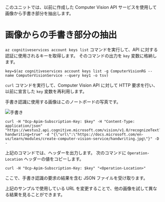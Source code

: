 このユニットでは、以前に作成した Computer Vision API サービスを使用して画像から手書き部分を抽出します。

# <a name="extracting-the-handwriting-from-an-image"></a>画像からの手書き部分の抽出

`az cognitiveservices account keys list` コマンドを実行して、API に対する認証に使用されるキーを取得します。 そのコマンドの出力を `key` 変数に格納します。

```azurecli
key=$(az cognitiveservices account keys list -g ComputerVisionRG --name ComputerVisionService --query key1 -o tsv)
```

`curl` コマンドを実行して、Computer Vision API に対して HTTP 要求を行い、以前に宣言した `key` 変数を再利用します。

手書き認識に使用する画像はこのノートボードの写真です。

![手書き](../images/handwriting.jpg)

```azurecli
curl -H "Ocp-Apim-Subscription-Key: $key" -H "Content-Type: application/json" "https://westus2.api.cognitive.microsoft.com/vision/v1.0/recognizeText?handwriting=true" -d "{\"url\":\"https://docs.microsoft.com/en-us/learn/modules/create-computer-vision-service/handwriting.jpg\"}" -D -
```

上記のコマンドでは、ヘッダーを出力します。 次のコマンドに `Operation-Location` ヘッダーの値をコピーします。

```azurecli
curl -H "Ocp-Apim-Subscription-Key: $key" "<Operation-Location>"
```

ここで、手書き認識の要求の結果を含む JSON ファイルを受け取ります。

上記のサンプルで使用している URL を変更することで、他の画像を試して異なる結果を見ることができます。